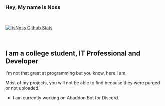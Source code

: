 ### Hey, My name is Noss

<br />

[![ItsNoss Github Stats](https://github-readme-stats.vercel.app/api?username=notnoss&show_icons=true&theme=algolia)](https://github.com/notnoss)

<br />

## I am a college student, IT Professional and Developer
I'm not that great at programming but you know, here I am.

Most of my projects, you will not be able to find because they were purged or not uploaded.

- I am currently working on Abaddon Bot for Discord.

<br />
<!--
### Connect with me
[![Discord](https://img.shields.io/discord/808598513646174228?color=%234518f5&label=Discord&logo=discord&logoColor=%23403d3d&style=flat-square)](http://discord.itsnoss.tech)
[![Twitter](https://img.shields.io/twitter/follow/realnoss?color=%234518f5&style=flat-square&logo=twitter)](https://twitter.com/novaspirittech)
[![Email](https://img.shields.io/badge/Email-contact%40itsnoss.tech-234518f?color=%234518f5&logo=gmail&logoColor=%23403d3d&style=flat-square)](mailto:contact@itsnoss.tech)

<br />
-->
<!--
**ItsNoss/ItsNoss** is a ✨ _special_ ✨ repository because its `README.md` (this file) appears on your GitHub profile.

Here are some ideas to get you started:

- 🔭 I’m currently working on ...
- 🌱 I’m currently learning ...
- 👯 I’m looking to collaborate on ...
- 🤔 I’m looking for help with ...
- 💬 Ask me about ...
- 📫 How to reach me: ...
- 😄 Pronouns: ...
- ⚡ Fun fact: ...
-->
